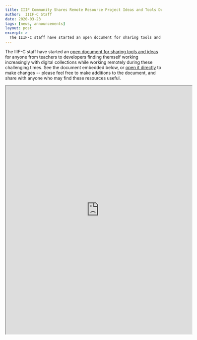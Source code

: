 ```yaml
---
title: IIIF Community Shares Remote Resource Project Ideas and Tools During COVID-19
author:  IIIF-C Staff
date: 2020-03-23
tags: [news, announcements]
layout: post
excerpt: >
  The IIIF-C staff have started an open document for sharing tools and ideas for anyone from teachers to developers finding themself working increasingly with digital collections while working remotely during these challenging times.
---
```


The IIIF-C staff have started an [open document for sharing tools and ideas][resources] for anyone from teachers to developers finding themself working increasingly with digital collections while working remotely during these challenging times. See the document embedded below, or [open it directly][resources] to make changes -- please feel free to make additions to the document, and share with anyone who may find these resources useful.

<iframe style='width: 600px; height: 800px; margin: auto 0;' src="https://docs.google.com/document/d/e/2PACX-1vS1n4D-BtW1MGxBlOHB9M1TeCpVl2CrbJcBDJF1gyxy0fDT8I_bBf0HagKr-9CAhBIArIoaRRC8DeAh/pub?embedded=true"></iframe>

[resources]: https://docs.google.com/document/d/1RYHEj1siVuTo355eIoj1aXoiFBztB_rKQYbAGP53qOc/edit#
